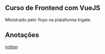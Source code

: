 ## Curso de Frontend com VueJS
Ministrado pelo Yoyo na plataforma Ingate
## Anotações
[notion](https://tanakaspace.notion.site/Vue-js-by-yoyo-db69d79d992245c9aeaa3669da781d6d)
